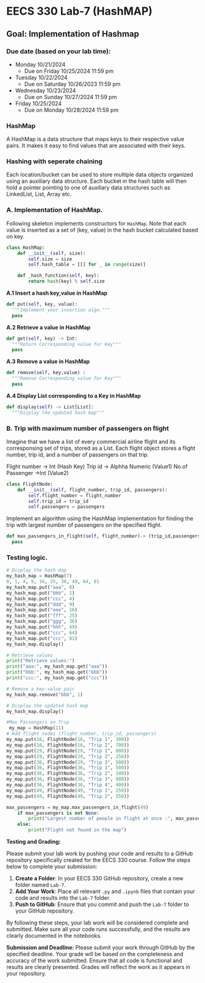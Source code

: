 # EECS 330 Lab-7 (HashMAP)


## Goal: Implementation of Hashmap

### Due date (based on your lab time):
- Monday 10/21/2024
  - Due on Friday 10/25/2024 11:59 pm
- Tuesday 10/22/2024
  - Due on Saturday 10/26/2023 11:59 pm
- Wednesday 10/23/2024
  - Due on Sunday 10/27/2024 11:59 pm
- Friday 10/25/2024
  - Due on Monday 10/28/2024 11:59 pm

### HashMap 

A HashMap is a data structure that maps keys to their respective value pairs. It makes it easy to find values that are associated with their keys.

### Hashing with seperate chaining
Each location/bucket can be used to store multiple data objects organized using an auxiliary data structure. Each bucket in the hash table will then hold a pointer pointing to one of auxiliary data structures such as LinkedList, List, Array etc.

### A. Implementation of HashMap.

Following skeleton implements constructors for `HashMap`. Note that each value is inserted as a set of (key, value) in the hash bucket calculated based on key.

```Python
class HashMap:
    def __init__(self, size):
        self.size = size
        self.hash_table = [[] for _ in range(size)]

    def _hash_function(self, key):
        return hash(key) % self.size
```

**A.1 Insert a hash key,value in HashMap**

```Python
def put(self, key, value):
  """Implement your insertion algo."""
  pass
```

**A.2 Retrieve a value in HashMap**

```Python
def get(self, key) -> Int:
  """Return Corresponding value for Key"""
  pass
```
**A.3 Remove a value in HashMap**

```Python
def remove(self, key,value) :
  """Remove Corresponding value for Key"""
  pass
```
**A.4 Display List corresponding to a Key in HashMap**

```Python
def display(self) -> List[List]:
  """Display the updated hash map"""

```

### B. Trip with maximum number of passengers on flight

Imagine that we have a list of every commercial airline flight and its corresponsing set of trips, stored as a List. Each flight object stores a flight number, trip id, and a number of passengers on that trip. 

Flight number -> Int (Hash Key)
Trip id -> Alphha Numeric (Value1)
No.of Passenger ->Int (Value2)

```Python
class FlightNode:
    def __init__(self, flight_number, trip_id, passengers):
        self.flight_number = flight_number
        self.trip_id = trip_id
        self.passengers = passengers
```
Implement an algorithm using the HashMap implementation for finding the trip with largest number of passengers on the specified flight.

```Python
def max_passengers_in_flight(self, flight_number)-> (trip_id,passengers):
  pass
```

### Testing logic.

```Python
# Display the hash map
my_hash_map = HashMap(7)
0, 1, 4, 9, 16, 25, 36, 49, 64, 81
my_hash_map.put("aaa", 0)
my_hash_map.put("bbb", 1)
my_hash_map.put("ccc", 4)
my_hash_map.put("ddd", 9)
my_hash_map.put("eee", 16)
my_hash_map.put("fff", 25)
my_hash_map.put("ggg", 36)
my_hash_map.put("hhh", 49)
my_hash_map.put("ccc", 64)
my_hash_map.put("ccc", 81)
my_hash_map.display()  

# Retrieve values
print("Retrieve values:")
print("aaa:", my_hash_map.get("aaa"))  
print("bbb:", my_hash_map.get("bbb"))
print("ccc:", my_hash_map.get("ccc"))

# Remove a key-value pair
my_hash_map.remove("bbb", 1)  

# Display the updated hash map
my_hash_map.display() 

#Max Passengers on Trip
 my_map = HashMap(11)
# Add flight nodes (flight_number, trip_id, passengers)
my_map.put(16, FlightNode(16, "Trip 1", 300))
my_map.put(16, FlightNode(16, "Trip 2", 700))
my_map.put(29, FlightNode(29, "Trip 1", 800))
my_map.put(29, FlightNode(29, "Trip 2", 250))
my_map.put(36, FlightNode(29, "Trip 3", 500))
my_map.put(36, FlightNode(36, "Trip 1", 500))
my_map.put(36, FlightNode(36, "Trip 2", 340))
my_map.put(36, FlightNode(36, "Trip 3", 900))
my_map.put(36, FlightNode(36, "Trip 4", 400))
my_map.put(49, FlightNode(49, "Trip 1", 250))
my_map.put(49, FlightNode(49, "Trip 2", 550))

max_passengers = my_map.max_passengers_in_flight(49)
    if max_passengers is not None:
        print("Largest number of people in flight at once :", max_passengers)
    else:
        print("Flight not found in the map")

```

**Testing and Grading:** 

Please submit your lab work by pushing your code and results to a GitHub repository specifically created for the EECS 330 course. Follow the steps below to complete your submission:

1. **Create a Folder**: In your EECS 330 GitHub repository, create a new folder named `Lab-7`.
2. **Add Your Work**: Place all relevant `.py` and `.ipynb` files that contain your code and results into the `Lab-7` folder.
3. **Push to GitHub**: Ensure that you commit and push the `Lab-7` folder to your GitHub repository.

By following these steps, your lab work will be considered complete and submitted. Make sure all your code runs successfully, and the results are clearly documented in the notebooks.

**Submission and Deadline:** Please submit your work through GitHub by the specified deadline. Your grade will be based on the completeness and accuracy of the work submitted. Ensure that all code is functional and results are clearly presented. Grades will reflect the work as it appears in your repository.